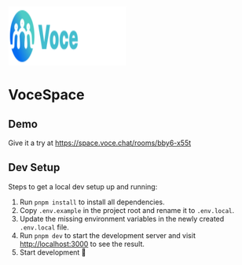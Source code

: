 <a href="https://livekit.io/">
  <img src="./.github/assets/vocespace.svg" alt="VoceSpace logo" width="240" height="120">
</a>

# VoceSpace

## Demo

Give it a try at https://space.voce.chat/rooms/bby6-x55t

## Dev Setup

Steps to get a local dev setup up and running:

1. Run `pnpm install` to install all dependencies.
2. Copy `.env.example` in the project root and rename it to `.env.local`.
3. Update the missing environment variables in the newly created `.env.local` file.
4. Run `pnpm dev` to start the development server and visit [http://localhost:3000](http://localhost:3000) to see the result.
5. Start development 🎉
